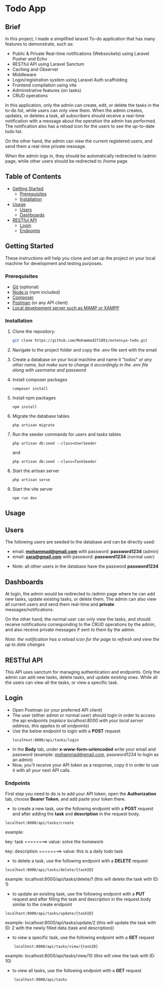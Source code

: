 # Todo App

## Brief

In this project, I made a simplified laravel To-do application that has many features to demonstrate, such as:

-   Public & Private Real-time notifications (Websockets) using Laravel Pusher and Echo
-   RESTful API using Laravel Sanctum
-   Caching and Observer
-   Middleware
-   Login/registration system using Laravel Auth scaffolding
-   Frontend compilation using vite
-   Administrative features (on tasks)
-   CRUD operations

In this application, only the admin can create, edit, or delete the tasks in the to-do list, while users can only view them.
When the admin creates, updates, or deletes a task, all subscribers should receive a real-time notification with a message about the operation the admin has performed.
The notification also has a reload icon for the users to see the up-to-date todo list.

On the other hand, the admin can view the current registered users, and send them a real-time private message.

When the admin logs in, they should be automatically redirected to /admin page, while other users should be redirected to /home page.

## Table of Contents

-   [Getting Started](#getting-started)
    -   [Prerequisites](#prerequisites)
    -   [Installation](#installation)
-   [Usage](#usage)
    - [Users](#users)
    - [Dashboards](#dashboards)
-   [RESTful API](#restful-api)
    - [Login](#login)
    - [Endpoints](#endpoints)

## Getting Started

These instructions will help you clone and set up the project on your local machine for development and testing purposes.

### Prerequisites

-   [Git](https://git-scm.com/) (optional)
-   [Node.js](https://nodejs.org/) (npm included)
-   [Composer](https://getcomposer.org/)
-   [Postman](https://www.postman.com/downloads/) (or any API client)
-   [Local development server such as MAMP or XAMPP](https://www.mamp.info/en/downloads/)

### Installation

1. Clone the repository:

    ```bash
    git clone https://github.com/Mohammad271091/extensya-todo.git
    ```

2. Navigate to the project folder and copy the .env file sent with the email
3. Create a database on your local machine and name it "todos" _or any other name, but make sure to change it accordingly in the .env file along with username and password_
4. Install composer packages

    ```
    composer install
    ```

5. Install npm packages
    ```
    npm install
    ```
6. Migrate the database tables
    ```
    php artisan migrate
    ```
7. Run the seeder commands for users and tasks tables
    ```
    php artisan db:seed --class=UserSeeder
    ```
    and
    ```
    php artisan db:seed --class=TaskSeeder
    ```
8. Start the artisan server
    ```
    php artisan serve
    ```
9. Start the vite server
    ```
    npm run dev
    ```

## Usage

## Users

The following users are seeded to the database and can be directly used:

-   email: **mohammad@gmail.com** with password: **password1234** (admin)
-   email: **sara@gmail.com** with password: **password1234** (normal user)

*   Note: all other users in the database have the password **password1234**

## Dashboards

At login, the admin would be redirected to /admin page where he can add new tasks, update existing tasks, or delete them.
The admin can also view all current users and send them real-time and **private** messages/notifications.

On the other hand, the normal user can only view the tasks, and should receive notifications corresponding to the CRUD operations by the admin, and also receive private messages if sent to them by the admin.

_Note: the notification has a reload icon for the page to refresh and view the up to date changes_

## RESTful API

This API uses sanctum for managing authentication and endpoints.
Only the admin can add new tasks, delete tasks, and update existing ones.
While all the users can view all the tasks, or view a specific task.

## Login
- Open Postman (or your preferred API client)
- The user (either admin or normal user) should login in order to access the api endpoints (*replace localhost:8000 with your local server address, this applies to all endpoints*)
- Use the below endpoint to login with a **POST** request
    ```
    localhost:8000/api/tasks/login
    ```
- In the **Body** tab, under **x-www-form-urlencoded** write your email and password (example: mohammad@gmail.com, password1234 to login as an admin)     
- Now, you'll receive your API token as a response, copy it in order to use it with all your next API calls.
### Endpoints

First step you need to do is to add your API token, open the **Authorization** tab, choose **Bearer Token**, and add paste your token there.

+ to create a new task, use the following endpoint with a **POST** request and after adding the **task** and **description** in the request body.

```
localhost:8000/api/tasks/create
```
example: 

key: task ========> value: solve the homework

key: description ========> value: this is a daily todo task


+ to delete a task, use the following endpoint with a **DELETE** request
```
localhost:8000/api/tasks/delete/{taskID}
```

example: localhost:8000/api/tasks/delete/1 (this will delete the task with ID: 1)


+ to update an existing task, use the following endpoint with a **PUT** request and after filling the task and description in the request body similar to the create endpoint
```
localhost:8000/api/tasks/update/{taskID}
```

example: localhost:8000/api/tasks/update/2 (this will update the task with ID: 2 with the newly filled data (task and description))


+ to view a specific task, use the following endpoint with a **GET** request
```
    localhost:8000/api/tasks/view/{taskID}
```

example: localhost:8000/api/tasks/view/10 (this will view the task with ID: 10)


+ to view all tasks, use the following endpoint with a **GET** request
```
    localhost:8000/api/tasks
```






